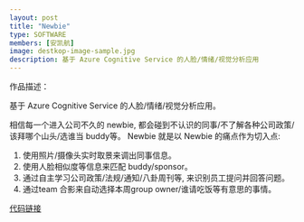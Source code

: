 ```yaml
---
layout: post
title: "Newbie"
type: SOFTWARE
members: [安凯航]
image: destkop-image-sample.jpg
description: 基于 Azure Cognitive Service 的人脸/情绪/视觉分析应用
---
```

作品描述：

基于 Azure Cognitive Service 的人脸/情绪/视觉分析应用。

相信每一个进入公司不久的 newbie, 都会碰到不认识的同事/不了解各种公司政策/该拜哪个山头/选谁当 buddy等。
Newbie 就是以 Newbie 的痛点作为切入点:
1. 使用照片/摄像头实时取景来调出同事信息。
2. 使用人脸相似度等信息来匹配 buddy/sponsor。
3. 通过自主学习公司政策/法规/通知/八卦周刊等, 来识别员工提问并回答问题。
4. 通过team 合影来自动选择本周group owner/谁请吃饭等有意思的事情。

[代码链接][CodeBase]

[CodeBase]: https://git.thoughtworks.net/newbie/newbie.git
